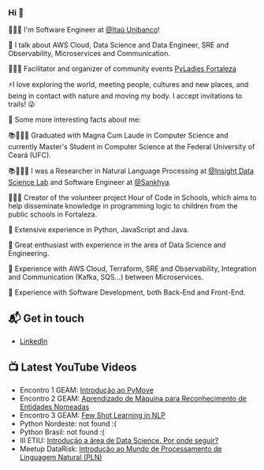 ### Hi 🥰

👩🏻‍💻 I'm Software Engineer at [@Itaú Unibanco](https://www.linkedin.com/company/itau/)! 

🎤 I talk about AWS Cloud, Data Science and Data Engineer, SRE and Observability, Microservices and Communication.

👩🏻‍🏫 Facilitator and organizer of community events [PyLadies Fortaleza](https://www.linkedin.com/company/pyladiesfortaleza)

⚡I love exploring the world, meeting people, cultures and new places, and being in contact with nature and moving my body. I accept invitations to trails! 😜

📌 Some more interesting facts about me:

📚👩🏻‍🎓 Graduated with Magna Cum Laude in Computer Science and currently Master's Student in Computer Science at the Federal University of Ceará (UFC).

📚👩🏻‍🎓 I was a Researcher in Natural Language Processing at [@Insight Data Science Lab](https://insightlab.ufc.br/) and Software Engineer at [@Sankhya](https://www.sankhya.com.br/).

👩🏻‍🏫 Creator of the volunteer project Hour of Code in Schools, which aims to help disseminate knowledge in programming logic to children from the public schools in Fortaleza.

📌 Extensive experience in Python, JavaScript and Java.

📌 Great enthusiast with experience in the area of ​​Data Science and Engineering.

📌 Experience with AWS Cloud, Terraform, SRE and Observability, Integration and Communication (Kafka, SQS...) between Microservices.

📌 Experience with Software Development, both Back-End and Front-End.


## 📬 Get in touch

- [LinkedIn](https://www.linkedin.com/in/andreza-fernandes/)

## 📺 Latest YouTube Videos
- Encontro 1 GEAM: [Introdução ao PyMove](https://www.youtube.com/watch?v=XIxmXcFA0I4&t=2s)
- Encontro 2 GEAM: [Aprendizado de Máquina para Reconhecimento de Entidades Nomeadas](https://www.youtube.com/watch?v=_NKQCzuZbKc)
- Encontro 3 GEAM: [Few Shot Learning in NLP](https://www.youtube.com/watch?v=aS-6UX-0AGo)
- Python Nordeste: not found :(
- Python Brasil: not found :(
- III ETIU: [Introdução a área de Data Science. Por onde seguir?](https://youtu.be/LeSpYkyZbrg)
- Meetup DataRisk: [Introdução ao Mundo de Processamento de Linguagem Natural (PLN)](https://www.youtube.com/watch?v=kUQzXXNSu6Q&t=3s)


